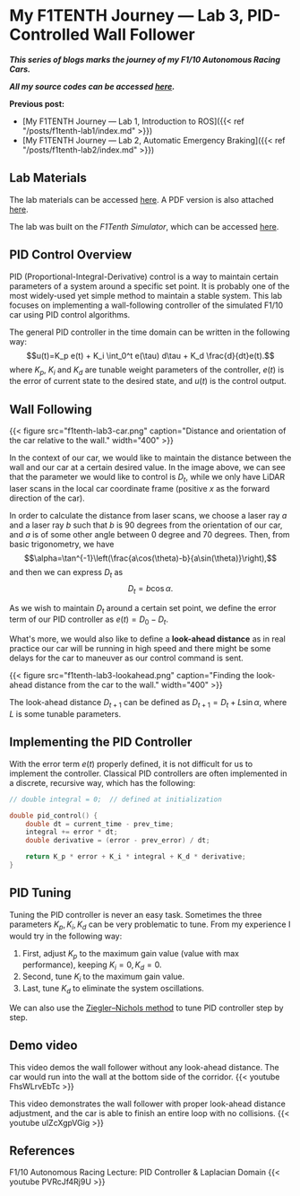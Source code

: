 # My F1TENTH Journey — Lab 3, PID-Controlled Wall Follower


***This series of blogs marks the journey of my F1/10 Autonomous Racing Cars.***

***All my source codes can be accessed [here](https://github.com/shineyruan/F1Tenth_Labs).***

**Previous post:**

- [My F1TENTH Journey — Lab 1, Introduction to ROS]({{< ref "/posts/f1tenth-lab1/index.md" >}})
- [My F1TENTH Journey — Lab 2, Automatic Emergency Braking]({{< ref "/posts/f1tenth-lab2/index.md" >}})

<!-- more -->

## Lab Materials

The lab materials can be accessed [here](https://f1tenth-coursekit.readthedocs.io/en/stable/assignments/labs/lab3.html#). A PDF version is also attached [here](/files/f110_lab3.pdf).

The lab was built on the *F1Tenth Simulator*, which can be accessed [here](https://f1tenth.readthedocs.io/en/stable/going_forward/simulator/sim_install.html).

## PID Control Overview

PID (Proportional-Integral-Derivative) control is a way to maintain certain parameters of a system around a specific set point. It is probably one of the most widely-used yet simple method to maintain a stable system. This lab focuses on implementing a wall-following controller of the simulated F1/10 car using PID control algorithms.

The general PID controller in the time domain can be written in the following way:
$$u(t)=K_p e(t) + K_i \int_0^t e(\tau) d\tau + K_d \frac{d}{dt}e(t).$$
where $K_p$, $K_i$ and $K_d$ are tunable weight parameters of the controller, $e(t)$ is the error of current state to the desired state, and $u(t)$ is the control output.

## Wall Following

{{< figure src="f1tenth-lab3-car.png" caption="Distance and orientation of the car relative to the wall." width="400" >}}

In the context of our car, we would like to maintain the distance between the wall and our car at a certain desired value. In the image above, we can see that the parameter we would like to control is $D_t$, while we only have LiDAR laser scans in the local car coordinate frame (positive $x$ as the forward direction of the car).

In order to calculate the distance from laser scans, we choose a laser ray $a$ and a laser ray $b$ such that $b$ is 90 degrees from the orientation of our car, and $a$ is of some other angle between 0 degree and 70 degrees. Then, from basic trigonometry, we have
$$\alpha=\tan^{-1}\left(\frac{a\cos(\theta)-b}{a\sin(\theta)}\right),$$
and then we can express $D_t$ as
$$D_t=b\cos\alpha.$$

As we wish to maintain $D_t$ around a certain set point, we define the error term of our PID controller as $e(t)=D_0-D_t$.

What's more, we would also like to define a **look-ahead distance** as in real practice our car will be running in high speed and there might be some delays for the car to maneuver as our control command is sent.

{{< figure src="f1tenth-lab3-lookahead.png" caption="Finding the look-ahead distance from the car to the wall." width="400" >}}

The look-ahead distance $D_{t+1}$ can be defined as $D_{t+1}=D_t+L\sin\alpha$, where $L$ is some tunable parameters.

## Implementing the PID Controller

With the error term $e(t)$ properly defined, it is not difficult for us to implement the controller. Classical PID controllers are often implemented in a discrete, recursive way, which has the following:

```cpp
// double integral = 0;  // defined at initialization

double pid_control() {
    double dt = current_time - prev_time;
    integral += error * dt;
    double derivative = (error - prev_error) / dt;

    return K_p * error + K_i * integral + K_d * derivative;
}
```

## PID Tuning

Tuning the PID controller is never an easy task. Sometimes the three parameters $K_p, K_i, K_d$ can be very problematic to tune. From my experience I would try in the following way:

1. First, adjust $K_p$ to the maximum gain value (value with max performance), keeping $K_i=0, K_d=0$.
2. Second, tune $K_i$ to the maximum gain value.
3. Last, tune $K_d$ to eliminate the system oscillations.

We can also use the [Ziegler–Nichols method](https://en.wikipedia.org/wiki/Ziegler%E2%80%93Nichols_method) to tune PID controller step by step.

## Demo video

This video demos the wall follower without any look-ahead distance. The car would run into the wall at the bottom side of the corridor.
{{< youtube FhsWLrvEbTc >}}

This video demonstrates the wall follower with proper look-ahead distance adjustment, and the car is able to finish an entire loop with no collisions.
{{< youtube uIZcXgpVGig >}}

## References

F1/10 Autonomous Racing Lecture: PID Controller & Laplacian Domain
{{< youtube PVRcJf4Rj9U >}}

